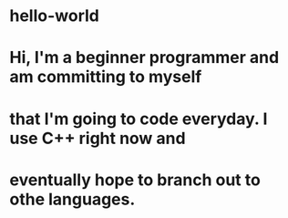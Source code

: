 # hello-world

# Hi, I'm a beginner programmer and am committing to myself
# that I'm going to code everyday. I use C++ right now and 
# eventually hope to branch out to othe languages. 
